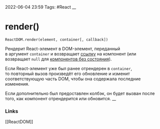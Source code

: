 2022-06-04 23:59
Tags: #React
__
# render()
```
ReactDOM.render(element, container[, callback])
```

Рендерит React-элемент в DOM-элемент, переданный в аргумент `container` и возвращает [ссылку](https://ru.reactjs.org/docs/more-about-refs.html) на компонент (или возвращает `null` для [компонентов без состояния](https://ru.reactjs.org/docs/components-and-props.html#function-and-class-components)).

Если React-элемент уже был ранее отрендерен в `container`, то повторный вызов произведёт его обновление и изменит соответствующую часть DOM, чтобы она содержала последние изменения.

Если дополнительно был предоставлен колбэк, он будет вызван после того, как компонент отрендерится или обновится.
__
### Links
[[ReactDOM]]